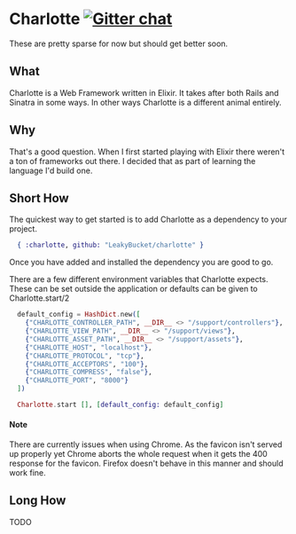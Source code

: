 # Charlotte [![Gitter chat](https://badges.gitter.im/LeakyBucket/charlotte.png)](https://gitter.im/LeakyBucket/charlotte)

These are pretty sparse for now but should get better soon.

## What

Charlotte is a Web Framework written in Elixir.  It takes after both Rails and Sinatra in some ways.  In other ways Charlotte is a different animal entirely.

## Why

That's a good question.  When I first started playing with Elixir there weren't a ton of frameworks out there.  I decided that as part of learning the language I'd build one.

## Short How

The quickest way to get started is to add Charlotte as a dependency to your project.

```elixir
  { :charlotte, github: "LeakyBucket/charlotte" }
```

Once you have added and installed the dependency you are good to go.

There are a few different environment variables that Charlotte expects.  These can be set outside the application or defaults can be given to Charlotte.start/2

```elixir
  default_config = HashDict.new([
    {"CHARLOTTE_CONTROLLER_PATH", __DIR__ <> "/support/controllers"},
    {"CHARLOTTE_VIEW_PATH", __DIR__ <> "/support/views"},
    {"CHARLOTTE_ASSET_PATH", __DIR__ <> "/support/assets"},
    {"CHARLOTTE_HOST", "localhost"},
    {"CHARLOTTE_PROTOCOL", "tcp"},
    {"CHARLOTTE_ACCEPTORS", "100"},
    {"CHARLOTTE_COMPRESS", "false"},
    {"CHARLOTTE_PORT", "8000"}
  ])

  Charlotte.start [], [default_config: default_config]
```

#### Note

There are currently issues when using Chrome.  As the favicon isn't served up properly yet Chrome aborts the whole request when it gets the 400 response for the favicon.  Firefox doesn't behave in this manner and should work fine.

## Long How

  TODO